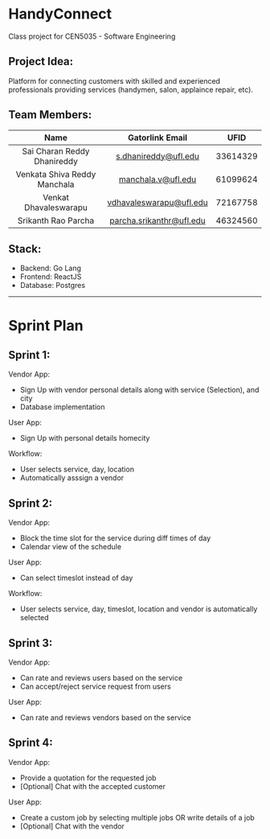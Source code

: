 # HandyConnect
Class project for CEN5035 - Software Engineering

## Project Idea:
Platform for connecting customers with skilled and experienced professionals providing services (handymen, salon, applaince repair, etc).

## Team Members:
| Name | Gatorlink Email | UFID |
| :--: | :--: | :--: |
| Sai Charan Reddy Dhanireddy | s.dhanireddy@ufl.edu | 33614329 |
| Venkata Shiva Reddy Manchala | manchala.v@ufl.edu | 61099624 |
| Venkat Dhavaleswarapu | vdhavaleswarapu@ufl.edu | 72167758 |
| Srikanth Rao Parcha | parcha.srikanthr@ufl.edu | 46324560 |

## Stack:
- Backend: Go Lang
- Frontend: ReactJS
- Database: Postgres

---

# Sprint Plan

## Sprint 1:

Vendor App:
- Sign Up with vendor personal details along with service (Selection), and city
- Database implementation 

User App:
- Sign Up with personal details homecity

Workflow:
- User selects service, day, location
- Automatically asssign a vendor

## Sprint 2:

Vendor App:
- Block the time slot for the service during diff times of day
- Calendar view of the schedule

User App:
- Can select timeslot instead of day

Workflow:
- User selects service, day, timeslot, location and vendor is automatically selected

## Sprint 3:

Vendor App:
- Can rate and reviews users based on the service
- Can accept/reject service request from users

User App:
- Can rate and reviews vendors based on the service


## Sprint 4:

Vendor App:
- Provide a quotation for the requested job
- [Optional] Chat with the accepted customer

User App:
- Create a custom job by selecting multiple jobs OR write details of a job
- [Optional] Chat with the vendor
